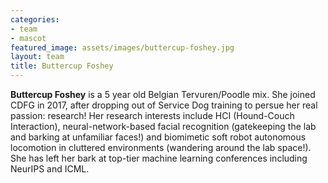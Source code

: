 ```yaml
---
categories:
- team
- mascot
featured_image: assets/images/buttercup-foshey.jpg
layout: team
title: Buttercup Foshey
---
```


**Buttercup Foshey** is a 5 year old Belgian Tervuren/Poodle mix. She joined CDFG in 2017, after dropping out of Service Dog training to persue her real passion: research! Her research interests include HCI (Hound-Couch Interaction), neural-network-based facial recognition (gatekeeping the lab and barking at unfamiliar faces!) and biomimetic soft robot autonomous locomotion in cluttered environments (wandering around the lab space!). She has left her bark at top-tier machine learning conferences including NeurIPS and ICML.
